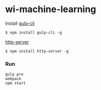 # wi-machine-learning
Install 
[gulp-cli](http://npmjs.com/package/gulp-cli)
```shell
$ npm install gulp-cli -g
```
[http-server](https://www.npmjs.com/package/http-server)
```shell
$ npm install http-server -g
```
### Run

```shell
gulp pre
webpack
npm start
```

